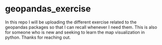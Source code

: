 # geopandas_exercise
In this repo I will be uploading the different exercise related to the geopandas packages so that I can recall whenever I need them. This is also for someone who is new and seeking to learn the map visualization in python.
Thanks for reaching out.
